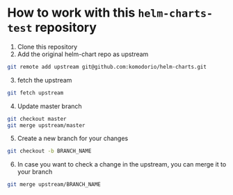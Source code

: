 # How to work with this `helm-charts-test` repository

1. Clone this repository
2. Add the original helm-chart repo as upstream
```bash
git remote add upstream git@github.com:komodorio/helm-charts.git 
```
3. fetch the upstream
```bash
git fetch upstream 
```
4. Update master branch
```bash
git checkout master
git merge upstream/master
```
5. Create a new branch for your changes
```bash
git checkout -b BRANCH_NAME
```
6. In case you want to check a change in the upstream, you can merge it to your branch
```bash 
git merge upstream/BRANCH_NAME
```
